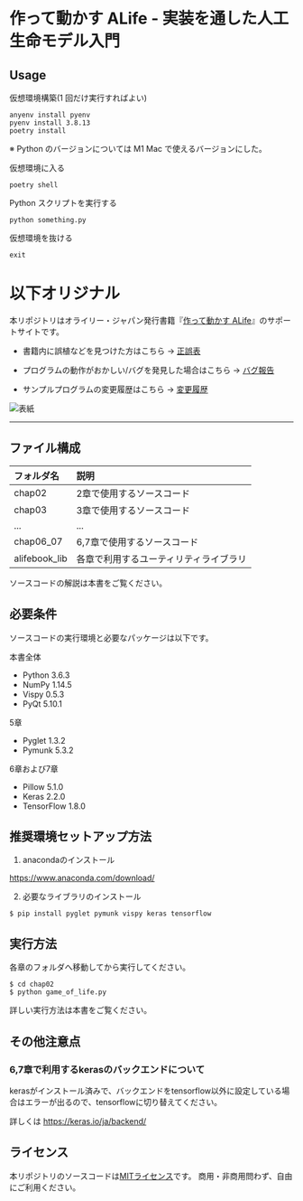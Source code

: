 # 作って動かす ALife - 実装を通した人工生命モデル入門

## Usage

仮想環境構築(1 回だけ実行すればよい)

```
anyenv install pyenv
pyenv install 3.8.13
poetry install
```

※ Python のバージョンについては M1 Mac で使えるバージョンにした。  

仮想環境に入る

```
poetry shell
```

Python スクリプトを実行する

```
python something.py
```

仮想環境を抜ける

```
exit
```

# 以下オリジナル

本リポジトリはオライリー・ジャパン発行書籍『[作って動かす ALife](https://www.oreilly.co.jp/books/9784873118475/)』のサポートサイトです。

* 書籍内に誤植などを見つけた方はこちら &rarr; [正誤表](https://github.com/alifelab/alife_book_src/wiki/%E6%AD%A3%E8%AA%A4%E8%A1%A8)

* プログラムの動作がおかしい/バグを発見した場合はこちら &rarr; [バグ報告](https://github.com/alifelab/alife_book_src/wiki/%E3%83%90%E3%82%B0%E5%A0%B1%E5%91%8A)

* サンプルプログラムの変更履歴はこちら &rarr; [変更履歴](https://github.com/alifelab/alife_book_src/wiki/%E5%A4%89%E6%9B%B4%E5%B1%A5%E6%AD%B4)

![表紙](https://user-images.githubusercontent.com/1583412/43062946-5a31d5b8-8e95-11e8-802a-53d2e58dc93e.jpeg)

---

## ファイル構成

|フォルダ名 |説明                         |
|:--        |:--                          |
|chap02       |2章で使用するソースコード    |
|chap03       |3章で使用するソースコード    |
|...        |...                          |
|chap06_07       |6,7章で使用するソースコード    |
|alifebook_lib   |各章で利用するユーティリティライブラリ  |


ソースコードの解説は本書をご覧ください。

## 必要条件
ソースコードの実行環境と必要なパッケージは以下です。

本書全体

* Python 3.6.3
* NumPy  1.14.5
* Vispy  0.5.3
* PyQt  5.10.1

5章
* Pyglet 1.3.2
* Pymunk  5.3.2

6章および7章

* Pillow  5.1.0
* Keras  2.2.0
* TensorFlow  1.8.0

## 推奨環境セットアップ方法

1. anacondaのインストール

https://www.anaconda.com/download/

2. 必要なライブラリのインストール

```terminal
$ pip install pyglet pymunk vispy keras tensorflow
```

## 実行方法

各章のフォルダへ移動してから実行してください。

```terminal
$ cd chap02
$ python game_of_life.py
```

詳しい実行方法は本書をご覧ください。

## その他注意点

### 6,7章で利用するkerasのバックエンドについて

kerasがインストール済みで、バックエンドをtensorflow以外に設定している場合はエラーが出るので、tensorflowに切り替えてください。

詳しくは
https://keras.io/ja/backend/

## ライセンス

本リポジトリのソースコードは[MITライセンス](http://www.opensource.org/licenses/MIT)です。
商用・非商用問わず、自由にご利用ください。
